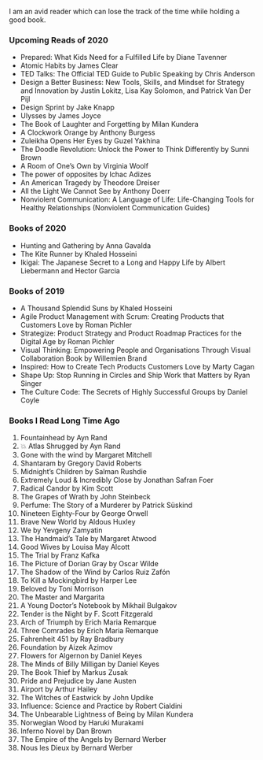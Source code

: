 I am an avid reader which can lose the track of the time while holding a good book. 

### Upcoming Reads of 2020 

* Prepared: What Kids Need for a Fulfilled Life by Diane Tavenner
* Atomic Habits by James Clear
* TED Talks: The Official TED Guide to Public Speaking by Chris Anderson
* Design a Better Business: New Tools, Skills, and Mindset for Strategy and Innovation by Justin Lokitz, Lisa Kay Solomon, and Patrick Van Der Pijl
* Design Sprint by Jake Knapp
* Ulysses by James Joyce
* The Book of Laughter and Forgetting by Milan Kundera
* A Clockwork Orange  by Anthony Burgess
* Zuleikha Opens Her Eyes by Guzel Yakhina
* The Doodle Revolution: Unlock the Power to Think Differently by Sunni Brown
* A Room of One’s Own by Virginia Woolf
* The power of opposites by  Ichac Adizes
* An American Tragedy by Theodore Dreiser
* All the Light We Cannot See by Anthony Doerr
* Nonviolent Communication: A Language of Life: Life-Changing Tools for Healthy Relationships (Nonviolent Communication Guides)


### Books of 2020

* Hunting and Gathering by Anna Gavalda
* The Kite Runner by Khaled Hosseini
* Ikigai: The Japanese Secret to a Long and Happy Life by Albert Liebermann and Hector Garcia

### Books of 2019

* A Thousand Splendid Suns by Khaled Hosseini
* Agile Product Management with Scrum: Creating Products that Customers Love by Roman Pichler
* Strategize: Product Strategy and Product Roadmap Practices for the Digital Age by Roman Pichler
* Visual Thinking: Empowering People and Organisations Through Visual Collaboration
Book by Willemien Brand
* Inspired: How to Create Tech Products Customers Love by Marty Cagan
* Shape Up: Stop Running in Circles and Ship Work that Matters by Ryan Singer
* The Culture Code: The Secrets of Highly Successful Groups by Daniel Coyle


### Books I Read Long Time Ago

1. Fountainhead by Ayn Rand
2. 💥 Atlas Shrugged by Ayn Rand
3. Gone with the wind  by Margaret Mitchell
4. Shantaram by Gregory David Roberts
5. Midnight’s Children  by Salman Rushdie
6. Extremely Loud & Incredibly Close by  Jonathan Safran Foer
7. Radical Candor by Kim Scott
8. The Grapes of Wrath by John Steinbeck
9. Perfume: The Story of a Murderer by Patrick Süskind
10. Nineteen Eighty-Four by George Orwell
11. Brave New World by Aldous Huxley
12. We by Yevgeny Zamyatin
13. The Handmaid’s Tale by Margaret Atwood
14. Good Wives  by Louisa May Alcott
15. The Trial by Franz Kafka
16. The Picture of Dorian Gray by Oscar Wilde
17. The Shadow of the Wind  by Carlos Ruiz Zafón
18. To Kill a Mockingbird by Harper Lee
19. Beloved by Toni Morrison
20. The Master and Margarita 
21. A Young Doctor’s Notebook by Mikhail Bulgakov
22. Tender is the Night by F. Scott Fitzgerald
23. Arch of Triumph by Erich Maria Remarque
24. Three Comrades by Erich Maria Remarque
25. Fahrenheit 451 by Ray Bradbury
26. Foundation by Aizek Azimov 
27. Flowers for Algernon by Daniel Keyes
28. The Minds of Billy Milligan by Daniel Keyes
29. The Book Thief by Markus Zusak
30. Pride and Prejudice by Jane Austen
31. Airport by Arthur Hailey
32. The Witches of Eastwick by John Updike
33. Influence: Science and Practice by Robert Cialdini
34. The Unbearable Lightness of Being by Milan Kundera
35. Norwegian Wood by Haruki Murakami
36. Inferno Novel by Dan Brown
37. The Empire of the Angels  by Bernard Werber
38. Nous les Dieux  by Bernard Werber
